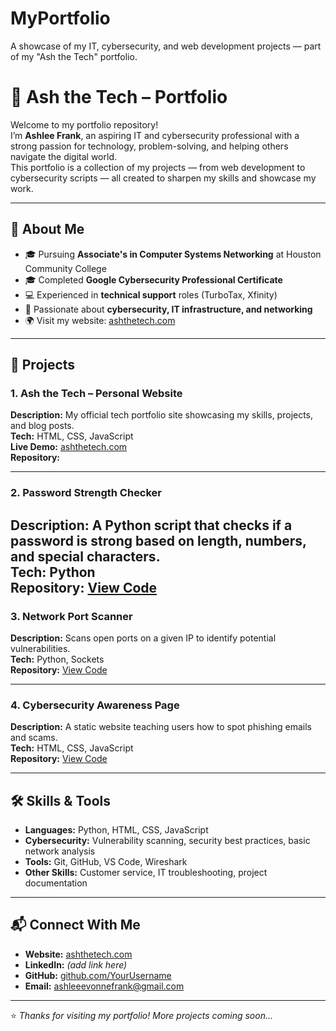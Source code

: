 # MyPortfolio
A showcase of my IT, cybersecurity, and web development projects — part of my "Ash the Tech" portfolio.



# 🌟 Ash the Tech – Portfolio

Welcome to my portfolio repository!  
I’m **Ashlee Frank**, an aspiring IT and cybersecurity professional with a strong passion for technology, problem-solving, and helping others navigate the digital world.  
This portfolio is a collection of my projects — from web development to cybersecurity scripts — all created to sharpen my skills and showcase my work.

---

## 📌 About Me
- 🎓 Pursuing **Associate's in Computer Systems Networking** at Houston Community College  
- 🎓 Completed **Google Cybersecurity Professional Certificate**  
- 💻 Experienced in **technical support** roles (TurboTax, Xfinity)  
- 🔐 Passionate about **cybersecurity, IT infrastructure, and networking**  
- 🌍 Visit my website: [ashthetech.com](https://www.ashthetech.com/home)  

---

## 📂 Projects

### **1. Ash the Tech – Personal Website**
**Description:** My official tech portfolio site showcasing my skills, projects, and blog posts.  
**Tech:** HTML, CSS, JavaScript  
**Live Demo:** [ashthetech.com](https://www.ashthetech.com/home)  
**Repository:** 
  

---

### **2. Password Strength Checker**
**Description:** A Python script that checks if a password is strong based on length, numbers, and special characters.  
**Tech:** Python  
**Repository:** [View Code](https://github.com/AshleeFrank/MyPortfolio/blob/main/Untitled0.ipynb
)
---

### **3. Network Port Scanner**
**Description:** Scans open ports on a given IP to identify potential vulnerabilities.  
**Tech:** Python, Sockets  
**Repository:** [View Code](#)  

---

### **4. Cybersecurity Awareness Page**
**Description:** A static website teaching users how to spot phishing emails and scams.  
**Tech:** HTML, CSS, JavaScript  
**Repository:** [View Code](#)  

---

## 🛠 Skills & Tools
- **Languages:** Python, HTML, CSS, JavaScript  
- **Cybersecurity:** Vulnerability scanning, security best practices, basic network analysis  
- **Tools:** Git, GitHub, VS Code, Wireshark  
- **Other Skills:** Customer service, IT troubleshooting, project documentation  

---

## 📬 Connect With Me
- **Website:** [ashthetech.com](https://www.ashthetech.com/home)  
- **LinkedIn:** *(add link here)*  
- **GitHub:** [github.com/YourUsername](https://github.com/YourUsername)  
- **Email:** ashleeevonnefrank@gmail.com  

---
⭐ *Thanks for visiting my portfolio! More projects coming soon...*
